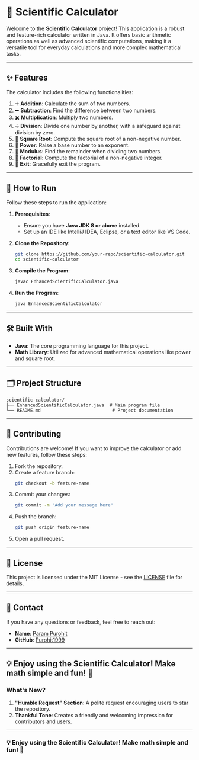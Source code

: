
# 🧮 Scientific Calculator

Welcome to the **Scientific Calculator** project! This application is a robust and feature-rich calculator written in Java. It offers basic arithmetic operations as well as advanced scientific computations, making it a versatile tool for everyday calculations and more complex mathematical tasks.

---

## ✨ Features

The calculator includes the following functionalities:

1. ➕ **Addition**: Calculate the sum of two numbers.
2. ➖ **Subtraction**: Find the difference between two numbers.
3. ✖️ **Multiplication**: Multiply two numbers.
4. ➗ **Division**: Divide one number by another, with a safeguard against division by zero.
5. 📐 **Square Root**: Compute the square root of a non-negative number.
6. 🧮 **Power**: Raise a base number to an exponent.
7. 🔢 **Modulus**: Find the remainder when dividing two numbers.
8. 🎯 **Factorial**: Compute the factorial of a non-negative integer.
9. 🚪 **Exit**: Gracefully exit the program.

---

## 🚀 How to Run

Follow these steps to run the application:

1. **Prerequisites**:
   - Ensure you have **Java JDK 8 or above** installed.
   - Set up an IDE like IntelliJ IDEA, Eclipse, or a text editor like VS Code.

2. **Clone the Repository**:
   ```bash
   git clone https://github.com/your-repo/scientific-calculator.git
   cd scientific-calculator
   ```

3. **Compile the Program**:
   ```bash
   javac EnhancedScientificCalculator.java
   ```

4. **Run the Program**:
   ```bash
   java EnhancedScientificCalculator
   ```

---

## 🛠️ Built With

- **Java**: The core programming language for this project.
- **Math Library**: Utilized for advanced mathematical operations like power and square root.

---

## 🗂️ Project Structure

```
scientific-calculator/
├── EnhancedScientificCalculator.java  # Main program file
└── README.md                           # Project documentation
```

---

## 🤝 Contributing

Contributions are welcome! If you want to improve the calculator or add new features, follow these steps:

1. Fork the repository.
2. Create a feature branch:
   ```bash
   git checkout -b feature-name
   ```
3. Commit your changes:
   ```bash
   git commit -m "Add your message here"
   ```
4. Push the branch:
   ```bash
   git push origin feature-name
   ```
5. Open a pull request.

---

## 📝 License

This project is licensed under the MIT License - see the [LICENSE](LICENSE) file for details.

---

## 📧 Contact

If you have any questions or feedback, feel free to reach out:

- **Name**: [Param Purohit](https://www.linkedin.com/in/param-p-370616310/)
- **GitHub**: [Purohit1999](https://github.com/Purohit1999)

---
💡 Enjoy using the Scientific Calculator! Make math simple and fun! 🎉
---

### What's New?
1. **"Humble Request" Section**: A polite request encouraging users to star the repository.
2. **Thankful Tone**: Creates a friendly and welcoming impression for contributors and users.

---
### 💡 Enjoy using the **Scientific Calculator**! Make math simple and fun! 🎉
```

